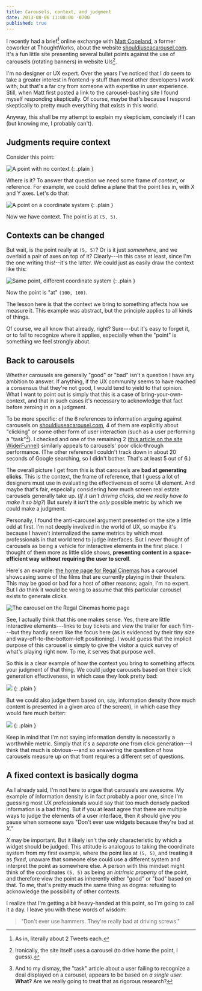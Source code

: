 ```yaml
---
title: Carousels, context, and judgment
date: 2013-08-06 11:08:00 -0700
published: true
---
```


I recently had a brief[^and-i-mean-brief] online exchange with [Matt Copeland](http://matthewcopeland.me/), a former coworker at ThoughtWorks, about the website [shouldiuseacarousel.com](http://shouldiuseacarousel.com/). It's a fun little site presenting several bullet points against the use of carousels (rotating banners) in website UIs[^irony].

I'm no designer or UX expert. Over the years I've noticed that I *do* seem to take a greater interest in frontend-y stuff than most other developers I work with; but that's a far cry from someone with expertise in user experience. Still, when Matt first posted a link to the carousel-bashing site I found myself responding skeptically. Of course, maybe that's because I respond skeptically to pretty much everything that exists in this world.

Anyway, this shall be my attempt to explain my skepticism, concisely if I can (but knowing me, I probably can't).

Judgments require context
-------------------------

Consider this point:

![A point with no context](/images/point-without-context.png)
{: .plain }

Where is it? To answer that question we need some frame of *context*, or reference. For example, we could define a plane that the point lies in, with X and Y axes. Let's do that:

![A point on a coordinate system](/images/point-on-coordinate-system.png)
{: .plain }

Now we have context. The point is at `(5, 5)`.

Contexts can be changed
-----------------------

But wait, is the point really at `(5, 5)`? Or is it just *somewhere*, and we overlaid a pair of axes on top of it? Clearly---in this case at least, since I'm the one writing this!--it's the latter. We could just as easily draw the context like this:

![Same point, different coordinate system](/images/point-on-different-coordinate-system.png)
{: .plain }

Now the point is "at" `(100, 100)`.

The lesson here is that the context we bring to something affects how we measure it. This example was abstract, but the principle applies to all kinds of things.

Of course, we all know that already, right? Sure---but it's easy to forget it, or to fail to recognize where it applies, especially when the "point" is something we feel strongly about.

Back to carousels
-----------------

Whether carousels are generally "good" or "bad" isn't a question I have any ambition to answer. If anything, if the UX community seems to have reached a consensus that they're not good, I would tend to yield to that opinion. What I want to point out is simply that this is a case of bring-your-own-context, and that in such cases it's necessary to acknowledge that fact before zeroing in on a judgment.

To be more specific: of the 6 references to information arguing against carousels on [shouldiuseacarousel.com](http://shouldiuseacarousel.com/), 4 of them are explicitly about "clicking" or some other form of user interaction (such as a user performing a "task"[^performing-a-task]). I checked and one of the remaining 2 ([this article on the site WiderFunnel](http://www.widerfunnel.com/conversion-rate-optimization/rotating-offers-the-scourge-of-home-page-design)) similarly appeals to carousels' poor click-through performance. (The other reference I couldn't track down in about 20 seconds of Google searching, so I didn't bother. That's at least 5 out of 6.)

The overall picture I get from this is that carousels are **bad at generating clicks**. This is the context, the frame of reference, that I guess a lot of designers must use in evaluating the effectiveness of some UI element. And maybe that's fair, especially considering how much screen real estate carousels generally take up. (*If it isn't driving clicks, did we really have to make it so big?*) But surely it isn't the *only* possible metric by which we could make a judgment.

Personally, I found the anti-carousel argument presented on the site a little odd at first. I'm not deeply involved in the world of UX, so maybe it's because I haven't internalized the same metrics by which most professionals in that world tend to judge interfaces. But I never thought of carousels as being a vehicle for interactive elements in the first place. I thought of them more as little slide shows, **presenting content in a space-efficient way without requiring the user to scroll**.

Here's an example: [the home page for Regal Cinemas](http://www.regmovies.com/) has a carousel showcasing some of the films that are currently playing in their theaters. This may be good or bad for a host of other reasons; again, I'm no expert. But I *do* think it would be wrong to assume that this particular carousel exists to generate clicks.

![The carousel on the Regal Cinemas home page](/images/good-carousel.png)

See, I actually think that this one makes sense. Yes, there are little interactive elements---links to buy tickets and view the trailer for each film---but they hardly seem like the focus here (as is evidenced by their tiny size and way-off-to-the-bottom-left positioning). I would guess that the implicit purpose of this carousel is simply to give the visitor a quick survey of what's playing right now. To me, it serves that purpose well.

So this is a clear example of how the context you bring to something affects your judgment of that thing. We could judge carousels based on their click generation effectiveness, in which case they look pretty bad:

![](/images/click-generation-effectiveness.png)
{: .plain }

But we could also judge them based on, say, information density (how much content is presented in a given area of the screen), in which case they would fare much better:

![](/images/information-density.png)
{: .plain }

Keep in mind that I'm not saying information density is necessarily a worthwhile metric. Simply that it's a *separate* one from click generation---I think that much is obvious---and so answering the question of how carousels measure up on that front requires a different set of questions.

A fixed context is basically dogma
----------------------------------

As I already said, I'm not here to argue that carousels are awesome. My example of information density is in fact probably a poor one, since I'm guessing most UX professionals would say that too much densely packed information is a bad thing. But if you at least agree that there are multiple ways to judge the elements of a user interface, then it should give you pause when someone says "Don't ever use widgets because they're bad at *X*."

*X* may be important. But it likely isn't the only characteristic by which a widget should be judged. This attitude is analogous to taking the coordinate system from my first example, where the point lies at `(5, 5)`, and treating it as *fixed*, unaware that someone else could use a different system and interpret the point as somewhere else. A person with this mindset might think of the coordinates `(5, 5)` as being an *intrinsic property* of the point, and therefore view the point as inherently either "good" or "bad" based on that. To me, that's pretty much the same thing as dogma: refusing to acknowledge the possibility of other contexts.

I realize that I'm getting a bit heavy-handed at this point, so I'm going to call it a day. I leave you with these words of wisdom:

> "Don't ever use hammers. They're really bad at driving screws."

[^and-i-mean-brief]: As in, literally about 2 Tweets each.

[^irony]: Ironically, the site itself uses a carousel (to drive home the point, I guess).

[^performing-a-task]: And to my dismay, the "task" article about a user failing to recognize a deal displayed on a carousel, appears to be based on *a single user*. **What?** Are we really going to treat that as rigorous research?
